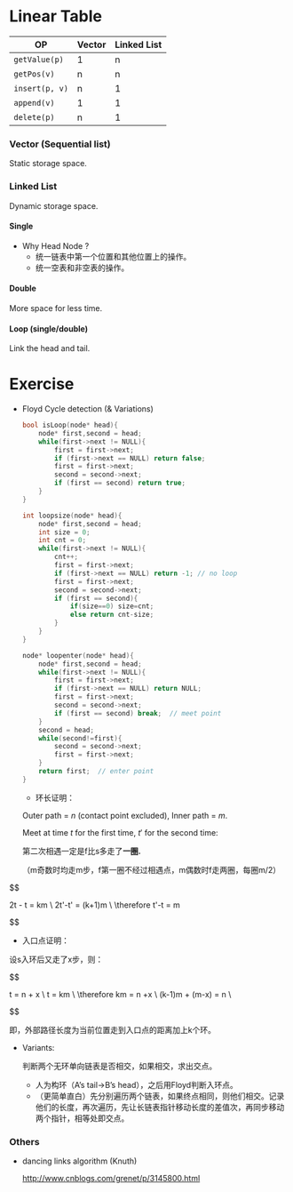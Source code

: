 # Linear Table

| OP             | Vector | Linked List |
| -------------- | ------ | ----------- |
| `getValue(p)`  | 1      | n           |
| `getPos(v)`    | n      | n           |
| `insert(p, v)` | n      | 1           |
| `append(v)`    | 1      | 1           |
| `delete(p)`    | n      | 1           |

### Vector (Sequential list)

Static storage space.

### Linked List

Dynamic storage space.

#### Single

* Why Head Node ?
  * 统一链表中第一个位置和其他位置上的操作。
  * 统一空表和非空表的操作。

#### Double

More space for less time.

#### Loop (single/double)

Link the head and tail.





# Exercise

* Floyd Cycle detection (& Variations)

  ```c++
  bool isLoop(node* head){
      node* first,second = head;
      while(first->next != NULL){
          first = first->next;
          if (first->next == NULL) return false;
          first = first->next;
          second = second->next;
          if (first == second) return true;
      }
  }
  
  int loopsize(node* head){
      node* first,second = head;
      int size = 0;
      int cnt = 0;
      while(first->next != NULL){
          cnt++;
          first = first->next;
          if (first->next == NULL) return -1; // no loop
          first = first->next;
          second = second->next;
          if (first == second){
              if(size==0) size=cnt;
              else return cnt-size;
          }
      }
  }
  
  node* loopenter(node* head){
      node* first,second = head;
      while(first->next != NULL){
          first = first->next;
          if (first->next == NULL) return NULL;
          first = first->next;
          second = second->next;
          if (first == second) break;  // meet point
      }
      second = head;
      while(second!=first){  
          second = second->next;
          first = first->next;
      } 
      return first;  // enter point
  }
  ```

  * 环长证明：

  Outer path = $n$ (contact point excluded), Inner path = $m$. 

  Meet at time $t$ for the first time, $t'$ for the second time:

  第二次相遇一定是f比s多走了**一圈.**

  （m奇数时均走m步，f第一圈不经过相遇点，m偶数时f走两圈，每圈m/2）
  
$$

  2t - t = km \\
  2t'-t' = (k+1)m \\
  \therefore t'-t = m
  
$$


  * 入口点证明：

  设s入环后又走了x步，则：
  
$$

  t = n + x \\
  t = km \\
  \therefore km = n +x \\
  (k-1)m + (m-x) = n \\
  
$$

  即，外部路径长度为当前位置走到入口点的距离加上k个环。


* Variants:

  判断两个无环单向链表是否相交，如果相交，求出交点。

  * 人为构环（A’s tail->B’s head），之后用Floyd判断入环点。
  * （更简单直白）先分别遍历两个链表，如果终点相同，则他们相交。记录他们的长度，再次遍历，先让长链表指针移动长度的差值次，再同步移动两个指针，相等处即交点。



### Others

- dancing links algorithm (Knuth)

  http://www.cnblogs.com/grenet/p/3145800.html

